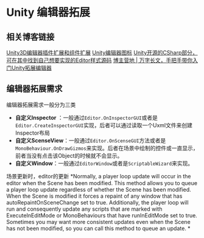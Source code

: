 # Unity 编辑器拓展


## 相关博客链接
[Unity3D编辑器插件扩展和组件扩展](https://www.cnblogs.com/rond/p/7652624.html)
[Unity编辑器图标](https://github.com/nukadelic/UnityEditorIcons)
[Unity开源的CSharp部分，可在其中找到自己想要实现的Editor样式源码](https://github.com/Unity-Technologies/UnityCsReference)
[博主营地 | 万字长文，手把手带你入门Unity拓展编辑器](https://mp.weixin.qq.com/s/96N9NkQPFhgNBeEbV_S5wg)


## 编辑器拓展需求
编辑器拓展需求一般分为三类
- **自定义Inspector** ：一般通过`Editor.OnInspectorGUI`或者是`Editor.CreateInspectorGUI`实现，后者可以通过读取一个Uxml文件来创建Inspector布局
- **自定义ScenseView**：一般通过`Editor.OnScenseGUI`方法或者是`MonoBehaviour.OnDrawGizmos`来实现。后者在场景中绘制的控件或一直显示，前者当没有点击该Object的时候就不会显示。
- **自定义Window**：一般通过`EditorWindow`或者是`ScriptableWizard`来实现。



场景更新时，editor的更新
*Normally, a player loop update will occur in the editor when the Scene has been modified. This method allows you to queue a player loop update regardless of whether the Scene has been modified.
When the Scene is modified it forces a repaint of any window that has autoRepaintOnSceneChange set to true. Additionally, the player loop will run and consequently update any scripts that are marked with ExecuteInEditMode or MonoBehaviours that have runInEditMode set to true.
Sometimes you may want more consistent updates even when the Scene has not been modified, so you can call this method to queue an update.
*